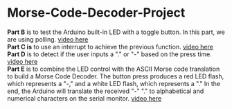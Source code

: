 # Morse-Code-Decoder-Project
**Part B** is to test the Arduino built-in LED with a toggle button. In this part, we are using polling. [video here](https://youtube.com/shorts/amShUlg6N-8?si=JnKY1JSXmlFZAhjV) <br>
**Part C is** to use an interrupt to achieve the previous function. [video here](https://youtu.be/ori23zihdN8?si=OmeLaIc-xLyqmoKe) <br>
**Part D** is to detect if the user inputs a "." or "-" based on the press time. [video here](https://youtu.be/xVJ_TVAp6Sc?si=qLUAskjXT-so3clC) <br>
**Part E** is to combine the LED control with the ASCII Morse code translation to build a Morse Code Decoder. The button press produces a red LED flash, which represents a "-," and a white LED flash, which represents a "." In the end, the Arduino will translate the received "-" "." to alphabetical and numerical characters on the serial monitor. [video here](https://youtu.be/IR7bV19rmOw?si=6wRkJHPaAx63E3rv)
